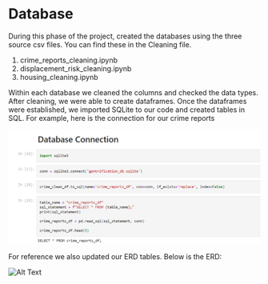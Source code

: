 # Database

During this phase of the project, created the databases using the three source csv files. You can find these in the Cleaning file.

1. crime_reports_cleaning.ipynb
2. displacement_risk_cleaning.ipynb
3. housing_cleaning.ipynb

Within each database we cleaned the columns and checked the data types. After cleaning, we were able to create dataframes. Once the dataframes were established, we imported SQLite to our code and created tables in SQL. For example, here is the connection for our crime reports 

![Alt Text](https://github.com/boggesstristyn/bootcamp-project/blob/Database/Database%20Connection.png)

For reference we also updated our ERD tables. Below is the ERD:

![Alt Text]()

